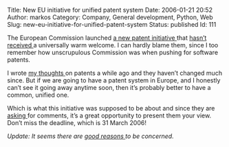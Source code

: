 Title: New EU initiative for unified patent system
Date: 2006-01-21 20:52
Author: markos
Category: Company, General development, Python, Web
Slug: new-eu-initiative-for-unified-patent-system
Status: published
Id: 111

<html>
 <body>
  <div>
   <p>
    The European Commission launched
    <a href="http://europa.eu.int/rapid/pressReleasesAction.do?reference=IP/06/38&amp;format=HTML&amp;aged=0&amp;language=EN&amp;guiLanguage=fr">
     a new patent initiative
    </a>
    that
    <a href="http://www.groklaw.net/article.php?story=20060116105000582">
     hasn’t received
    </a>
    a universally warm welcome. I can hardly blame them, since I too remember how unscrupulous Commission was when pushing for software patents.
   </p>
   <p>
    I wrote
    <a href="intellectual-property-and-society-benefits.html">
     my thoughts
    </a>
    on patents a while ago and they haven’t changed much since. But if we are going to have a patent system in Europe, and I honestly can’t see it going away anytime soon, then it’s probably better to have a common, unified one.
   </p>
   <p>
    Which is what this initiative was supposed to be about and since they are
    <a href="http://europa.eu.int/comm/internal_market/indprop/patent/consultation_en.htm">
     asking
    </a>
    for comments, it’s a great opportunity to present them your view. Don’t miss the deadline, which is 31 March 2006!
   </p>
   <p>
    <em>
     Update: It seems there are
    </em>
    <em>
     <a href="http://www.heise.de/english/newsticker/news/68626">
      good reasons
     </a>
    </em>
    <em>
     to be concerned.
    </em>
   </p>
  </div>
 </body>
</html>